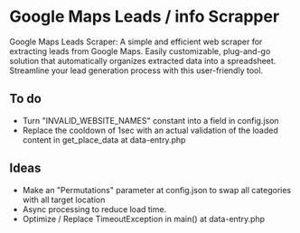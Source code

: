 # Google Maps Leads / info Scrapper

Google Maps Leads Scraper: A simple and efficient web scraper for extracting leads from Google Maps. Easily customizable, plug-and-go solution that automatically organizes extracted data into a spreadsheet. Streamline your lead generation process with this user-friendly tool.

## To do

- Turn "INVALID_WEBSITE_NAMES" constant into a field in config.json
- Replace the cooldown of 1sec with an actual validation of the loaded content in get_place_data at data-entry.php

## Ideas

- Make an "Permutations" parameter at config.json to swap all categories with all target location
- Async processing to reduce load time.
- Optimize / Replace TimeoutException in main() at data-entry.php
